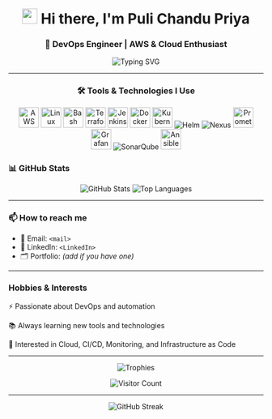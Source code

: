 
<h1 align="center">
  <img src="https://raw.githubusercontent.com/MartinHeinz/MartinHeinz/master/wave.gif" width="30px" /> Hi there, I'm Puli Chandu Priya
</h1>

<h3 align="center">🚀 DevOps Engineer | AWS & Cloud Enthusiast </h3>

<p align="center">
  <img src="https://readme-typing-svg.herokuapp.com?font=Fira+Code&weight=700&size=22&pause=1000&center=true&vCenter=true&width=850&lines=Passionate+about+learning+the+latest+automation+technologies" alt="Typing SVG" />
</p>


---

<h3 align="center">🛠️ Tools & Technologies I Use</h3>

<p align="center">
  <img title="AWS" src="https://skillicons.dev/icons?i=aws" height="40" />
  <img title="Linux" src="https://skillicons.dev/icons?i=linux" height="40" />
  <img title="Bash" src="https://skillicons.dev/icons?i=bash" height="40" />
  <img title="Terraform" src="https://skillicons.dev/icons?i=terraform" height="40" />
  <img title="Jenkins" src="https://skillicons.dev/icons?i=jenkins" height="40" />
  <img title="Docker" src="https://skillicons.dev/icons?i=docker" height="40" />
  <img title="Kubernetes" src="https://skillicons.dev/icons?i=kubernetes" height="40" />
  <!-- Helm badge -->
  <img src="https://img.shields.io/badge/Helm-0F1689?style=for-the-badge&logo=helm&logoColor=white" title="Helm" />
  <!-- Nexus badge -->
  <img src="https://img.shields.io/badge/Nexus-1B365D?style=for-the-badge&logo=sonatype&logoColor=white" title="Nexus" />
  <!-- Prometheus -->
  <img title="Prometheus" src="https://skillicons.dev/icons?i=prometheus" height="40" />
  <img title="Grafana" src="https://skillicons.dev/icons?i=grafana" height="40" />
  <!-- SonarQube badge -->
  <img src="https://img.shields.io/badge/SonarQube-4E9BCD?style=for-the-badge&logo=sonarqube&logoColor=white" title="SonarQube" />
  <img title="Ansible" src="https://skillicons.dev/icons?i=ansible" height="40" />
</p>


### 📊 GitHub Stats

<p align="center">
  <img src="https://github-readme-stats.vercel.app/api?username=chandupriya&show_icons=true&theme=tokyonight&hide_border=false" alt="GitHub Stats" />
  <img src="https://github-readme-stats.vercel.app/api/top-langs/?username=chandupriya&layout=compact&theme=tokyonight&hide_border=false" alt="Top Languages" />
</p>

---

### 📫 How to reach me

- 📧 Email: `<mail>`
- 💼 LinkedIn: `<LinkedIn>`
- 🗂️ Portfolio: *(add if you have one)*

---

###  Hobbies & Interests
⚡ Passionate about DevOps and automation

📚 Always learning new tools and technologies

🤖 Interested in Cloud, CI/CD, Monitoring, and Infrastructure as Code

---

<p align="center">
  <img src="https://github-profile-trophy.vercel.app/?username=chandupriya&theme=onestar&margin-w=15&row=2&column=3" alt="Trophies" />
</p>

<p align="center">
  <img src="https://komarev.com/ghpvc/?username=chandupriya&label=Profile+Views&color=0e75b6&style=flat" alt="Visitor Count" />
</p>

---

<p align="center">
  <img src="https://github-readme-streak-stats.herokuapp.com/?user=chandupriya&theme=tokyonight" alt="GitHub Streak" />
</p>

